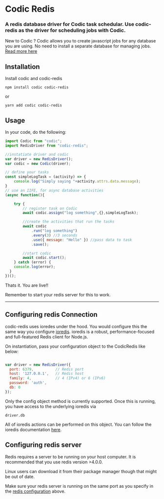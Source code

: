 # Codic Redis
### A redis database driver for Codic task schedular. Use codic-redis as the driver for scheduling jobs with Codic.
New to Codic ? Codic allows you to create javascript jobs for any database you are using. No need to install a separate database for managing jobs.
[Read more here](https://github.com/joseananio/codic.git "Codic Homepage")

## Installation
Install codic and codic-redis

```
npm install codic codic-redis
```
or
```
yarn add codic codic-redis
```

## Usage

In your code, do the following:
```javascript
import Codic from "codic";
import RedisDriver from "codic-redis";

//instatiate driver and codic
var driver = new RedisDriver();
var codic = new Codic(driver);

// define your tasks
const simpleLogTask = (activity) => {
    console.log("Simply saying "+activity.attrs.data.message);
}
// use an IIFE, for async database activities
(async function(){

    try {
        // register task on Codic
        await codic.assign("log something",{},simpleLogTask);

        //create the activities that run the tasks
        await codic
            .run("log something")
            .every(3) //3 seconds
            .use({ message: "Hello" }) //pass data to task
            .save();

        //start codic
        await codic.start();
    } catch (error) {
    console.log(error);
  }
})();
```
Thats it. You are live!!

Remember to start your redis server for this to work.

---
## Configuring redis Connection
codic-redis uses ioredes under the hood. You would configure this the same way you configure [ioredis](https://github.com/luin/ioredis). ioredis is a robust, performance-focused and full-featured Redis client for Node.js.

On instantiation, pass your configuration object to the CodicRedis like below:
```javascript

var driver = new RedisDriver({
  port: 6379,          // Redis port
  host: '127.0.0.1',   // Redis host
  family: 4,           // 4 (IPv4) or 6 (IPv6)
  password: 'auth',
  db: 0
});

```
Only the config object method is currently supported.
Once this is running, you have access to the underlying ioredis via 
```
driver.db
```
All of ioredis actions can be performed on this object. You can follow the ioredis documentation [here](https://github.com/luin/ioredis).

## Configuring redis server
Redis requires a server to be running on your host computer. It is recommended that you use redis version >4.0.0.

Linux users can download it from their package manager though that might be out of date.


Make sure your redis server is running on the same port as you specify in the [redis configuration](#Configuring-redis-Connection) above.
